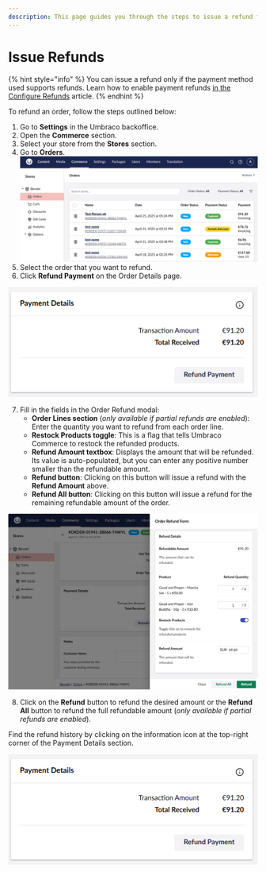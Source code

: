 ```yaml
---
description: This page guides you through the steps to issue a refund for a captured order using Umbraco Commerce.
---
```


# Issue Refunds

{% hint style="info" %}
You can issue a refund only if the payment method used supports refunds. Learn how to enable payment refunds [in the Configure Refunds](refund-configs.md) article.
{% endhint %}

To refund an order, follow the steps outlined below:

1. Go to **Settings** in the Umbraco backoffice.
2. Open the **Commerce** section.
3. Select your store from the **Stores** section.
4. Go to **Orders**.
![Order list](images/order_list.png)
5. Select the order that you want to refund.
6. Click **Refund Payment** on the Order Details page.

![Refund Payment button](images/refund_payment_button.png)

7. Fill in the fields in the Order Refund modal:
    - **Order Lines section** (*only available if partial refunds are enabled*): Enter the quantity you want to refund from each order line.
    - **Restock Products toggle**: This is a flag that tells Umbraco Commerce to restock the refunded products.
    - **Refund Amount textbox**: Displays the amount that will be refunded. Its value is auto-populated, but you can enter any positive number smaller than the refundable amount.
    - **Refund button**: Clicking on this button will issue a refund with the **Refund Amount** above.
    - **Refund All button**: Clicking on this button will issue a refund for the remaining refundable amount of the order.

![Order refund modal](images/order_refund_modal.png)

8. Click on the **Refund** button to refund the desired amount or the **Refund All** button to refund the full refundable amount (*only available if partial refunds are enabled*).

Find the refund history by clicking on the information icon at the top-right corner of the Payment Details section.

![Payment Details button](images/payment_details_button.png)

